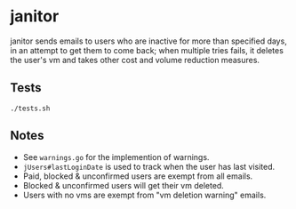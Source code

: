 # janitor

janitor sends emails to users who are inactive for more than specified days, in an attempt to get them to come back; when multiple tries fails, it deletes the user's vm and takes other cost and volume reduction measures.

## Tests

`./tests.sh`

## Notes
* See `warnings.go` for the implemention of warnings.
* `jUsers#lastLoginDate` is used to track when the user has last visited.
* Paid, blocked & unconfirmed users are exempt from all emails.
* Blocked & unconfirmed users will get their vm deleted.
* Users with no vms are exempt from "vm deletion warning" emails.
